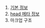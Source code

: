 1. [기본 정보](https://github.com/websbangjuyoung/test/blob/master/theme/webs202003/001_base.md) 
2. [head 메타 정보](https://github.com/websbangjuyoung/test/blob/master/theme/webs202003/002_head_meta.md) 
3. 마크업 구조
